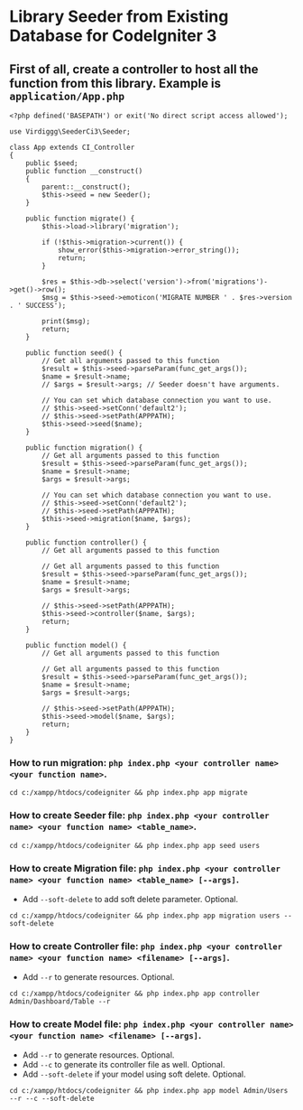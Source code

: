 # Library Seeder from Existing Database for CodeIgniter 3

## First of all, create a controller to host all the function from this library. Example is `application/App.php`
```
<?php defined('BASEPATH') or exit('No direct script access allowed');

use Virdiggg\SeederCi3\Seeder;

class App extends CI_Controller
{
    public $seed;
    public function __construct()
    {
        parent::__construct();
        $this->seed = new Seeder();
    }

    public function migrate() {
		$this->load->library('migration');

		if (!$this->migration->current()) {
			show_error($this->migration->error_string());
			return;
		}

		$res = $this->db->select('version')->from('migrations')->get()->row();
		$msg = $this->seed->emoticon('MIGRATE NUMBER ' . $res->version . ' SUCCESS');

		print($msg);
		return;
    }

    public function seed() {
		// Get all arguments passed to this function
		$result = $this->seed->parseParam(func_get_args());
		$name = $result->name;
		// $args = $result->args; // Seeder doesn't have arguments.

        // You can set which database connection you want to use.
		// $this->seed->setConn('default2');
		// $this->seed->setPath(APPPATH);
		$this->seed->seed($name);
    }

    public function migration() {
		// Get all arguments passed to this function
		$result = $this->seed->parseParam(func_get_args());
		$name = $result->name;
		$args = $result->args;

        // You can set which database connection you want to use.
		// $this->seed->setConn('default2');
		// $this->seed->setPath(APPPATH);
		$this->seed->migration($name, $args);
    }

    public function controller() {
		// Get all arguments passed to this function

		// Get all arguments passed to this function
		$result = $this->seed->parseParam(func_get_args());
		$name = $result->name;
		$args = $result->args;

		// $this->seed->setPath(APPPATH);
		$this->seed->controller($name, $args);
		return;
    }

    public function model() {
		// Get all arguments passed to this function

		// Get all arguments passed to this function
		$result = $this->seed->parseParam(func_get_args());
		$name = $result->name;
		$args = $result->args;

		// $this->seed->setPath(APPPATH);
		$this->seed->model($name, $args);
		return;
    }
}
```

### How to run migration: `php index.php <your controller name> <your function name>`.
```
cd c:/xampp/htdocs/codeigniter && php index.php app migrate
```
### How to create Seeder file: `php index.php <your controller name> <your function name> <table_name>`.
```
cd c:/xampp/htdocs/codeigniter && php index.php app seed users
```
### How to create Migration file: `php index.php <your controller name> <your function name> <table_name> [--args]`.
- Add `--soft-delete` to add soft delete parameter. Optional.
```
cd c:/xampp/htdocs/codeigniter && php index.php app migration users --soft-delete
```
### How to create Controller file: `php index.php <your controller name> <your function name> <filename> [--args]`.
- Add `--r` to generate resources. Optional.
```
cd c:/xampp/htdocs/codeigniter && php index.php app controller Admin/Dashboard/Table --r
```
### How to create Model file: `php index.php <your controller name> <your function name> <filename> [--args]`.
- Add `--r` to generate resources. Optional.
- Add `--c` to generate its controller file as well. Optional.
- Add `--soft-delete` if your model using soft delete. Optional.
```
cd c:/xampp/htdocs/codeigniter && php index.php app model Admin/Users --r --c --soft-delete
```